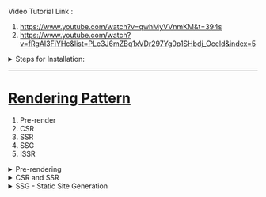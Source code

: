 
Video Tutorial Link : 

1. https://www.youtube.com/watch?v=qwhMyVVnmKM&t=394s
2. https://www.youtube.com/watch?v=fRgAI3FiYHc&list=PLe3J6mZBq1xVDr297Yg0p1SHbdj_Oceld&index=5

<details>
  <summary>Steps for Installation: </summary>

- npm init -y
- npm install next react react-dom
- create pages folder parallel to package.json
- inside pages folder add files index.js and return some jsx <br/>
  "scripts": {  
    "dev" : "next dev",  
    "build" : "next build",  
    "start" : "next start",  
    "lint": "next lint",
    "export" : "next build && next export"  
  },  
- npm run dev
</details>

<hr/>

<h1> <ins> Rendering Pattern </ins> </h1>
<ol>
  <li> Pre-render</li>
  <li> CSR</li>
  <li> SSR</li>
  <li> SSG</li>
  <li> ISSR</li>
</ol>

<details>
  <summary>Pre-rendering </summary>

  <h3> <ins> Case1 : Non-PreRender </ins> </h3>
- Initial App Load Shows Blank Screen  <br/>
- The first HTML file sent was not pre-render from server <br/>

<ins> Simple React App </ins>
1. Server sends HTML file to client (browser)
2. Browser receives HTML file with

```html
<div id="root">
  // empty
</div>
```
3. After client is hydrated with JS, our react code runs and then it fills the empty space.

![React JS: CSR](https://github.com/swatantrasinha/rendering-patterns/blob/main/screenshots/non-pre-render.png)


<h3> <ins> Case2 : With Pre-render </ins> </h3>
- Initial App Load Shows Some Text on Screen  <br/>
- The first HTML file sent was pre-render from server <br/>

<ins> Next JS App </ins>

1. Server sends HTML file to client (browser)
2. Browser receives complete HTML file to display on screen
3. After client is hydrated with JS, app becones interactive <br/>
![Next JS: SSR](https://github.com/swatantrasinha/rendering-patterns/blob/main/screenshots/with-pre-render-ssr.png)

</details>

<details>
  <summary>CSR and SSR</summary>

In a Next JS App we if dont use getServerSideProps --> it acts as CSR (same as a basic React App)
In this repo see HomePage and TodoItems link output is same as below <br/>

![CSRAndSSr](https://github.com/swatantrasinha/rendering-patterns/blob/main/screenshots/CSR-and-SSR.png)

See in code
### Home Page - SSR (using getServerSideProps)
```javascript
import React from 'react';

export async function getServerSideProps() {
    const response = await fetch('https://dummyjson.com/todos')
    const data = await response.json()
    const fiveTodosItems= data.todos.splice(0,5)
   
    return {
      props: {
        todoItems: fiveTodosItems
      }
    }
  }

const LandingPage = (props) =>  {
  const {todoItems} = props;
    return (
        <div>
          <hr />
          <h3>Todo List By SSR is :</h3>
          {todoItems && todoItems.length && todoItems.map((ele,index) => {
        const uniqueKey= `${index}`;
        return (<div> {ele.todo}</div>)
       })}
        <hr />
      </div>
    )
}

export default LandingPage;
```

### Todo_Items Page - CSR  (not using getServerSideProps)
```javascript
import React,{useState, useEffect} from 'react'

const index = () => {
    const [todoItems, setTodoItems] = useState([]);

    const  getTodoItemsList= async() => {
        const response = await fetch('https://dummyjson.com/todos')
        const data = await response.json()
         const fiveTodosItems= data.todos.splice(0,5)
         setTodoItems(fiveTodosItems);
    }
    useEffect(() => {
        getTodoItemsList();
    }, [])
    
  return (
    <div>
          <hr />
        <h3>Todo List By CSR is :</h3>
       {todoItems && todoItems.length && todoItems.map((ele,index) => {
        const uniqueKey= `${index}`;
        return (<div> {ele.todo}</div>)
       })}
        <hr />
      </div>
  )
}

export default index
```
</details>


<details>
  <summary>SSG - Static Site Generation </summary>
Whenever we request a url to our Next Server then it generates a HTML everytime and sends to client as response.
  If web app is getting too many request then this kind of operations becomes heavier on server and this might lead to memeory errors.
  So to this problem we have <b> <ins> SSG approach </ins> </b> where we will build the whole HTML once only during build time and we will deploy that build on server.
  <br />

  
<ins>Build Command </ins> - next build --> create .next folder <br />
<ins>Export Command </ins> - next export --> create out folder <br />


We saw how to implement SSR using funcion -> getStaticProps <br />
Let try to build and export now <br />
When we build - in creates .next folder where all JS chunks are there <br />
When we export it creates an out folder that contains HTML files <br />
If we already have .next folder then delete it and then run npm run export <br/>

We will get error as - Error: Error for page /: pages with `getServerSideProps` can not be exported. <br/>

<ins>Remember </ins> :  We have used getServeSideProps for SSR in  - index.js <br/>

<ins> Also note </ins> : getServeSideProps - is meant to generate HTML at run time and not at build time <br />
So to make SSG we need some change- Now what changes to be made depends on 3 scenarios

<details>
  <summary>1. SSG without Data </summary>

Lets make below changes in pages folder => index.js (parallel to _app.js)
<br />
We will remove all data fetching changes and will only keep some hardcode data

```javascript
  import React from 'react';
  const LandingPage = (props) =>  {
  const todoItems = [
    {id: 1, todo: 'Get up Early'},
    {id: 2, todo: 'DO Some Exercise'},
    {id: 3, todo: 'Read a Book'}
  ];
  
    return (
        <div>
          <hr />
          <h3>Todo List By SSR is :</h3>
            {todoItems && todoItems.length && todoItems.map((ele,index) => {
              const uniqueKey= `${index}`;
              return (<div> {ele.todo}</div>)
             })}
        <hr />
      </div>
    )
}
export default LandingPage;
```
<br/>
Now if we do:   npm run export 
We can see its successful

  <br />
  </details>
  
<details>
  <summary>2. SSG with  data </summary>
  Lets see the case where we need HTML with data populated from API
  So instead of getServerSideProps in case of SSR, we will now use getStaticProps <br/>
https://nextjs.org/docs/pages/building-your-application/data-fetching/get-static-props   <br/>
The docs in link above says - "If you export a function called getStaticProps (Static Site Generation) from a page, Next.js will pre-render this page at build time using the props returned by getStaticProps."

```javascript
import React from 'react';
export async function getStaticProps(context) {
    const response = await fetch('https://dummyjson.com/todos')
    const data = await response.json()
    const fiveTodosItems= data.todos.splice(0,5)
   
    return {
      props: {
        todoItems: fiveTodosItems
      }
    }
  }

const LandingPage = (props) =>  {
  const {todoItems} = props;
  
    return (
        <div>
          <hr />
          <h3>Todo List By SSR is :</h3>
          {todoItems && todoItems.length && todoItems.map((ele,index) => {
        const uniqueKey= `${index}`;
        return (<div> {ele.todo}</div>)
       })}
        <hr />
      </div>
    )
}
export default LandingPage;
```
Now if we run  : npm run export  <br />
It will show -> Export successful. <br />
Note: Build time in this case is high
To reduce build time and also to get data from server lets see the below case 
</details>

<details>
  <summary>3. SSG with fetch data on client </summary>

Here also we will generatic Static Site only with data. The key difference is data will be fetched on client instead of server.
This will help in reducing build time unlike above case where we fetched data from server and it caused increased build time.


</details>


  </details>



